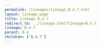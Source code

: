 ```yaml
---
permalink: /lineages/lineage_B.4.7.html
layout: lineage_page
title: Lineage B.4.7
redirect_to: ../lineage.html?lineage=B.4.7
lineage: B.4.7
parent: B.4
children: ['B.4.7']
---
```

